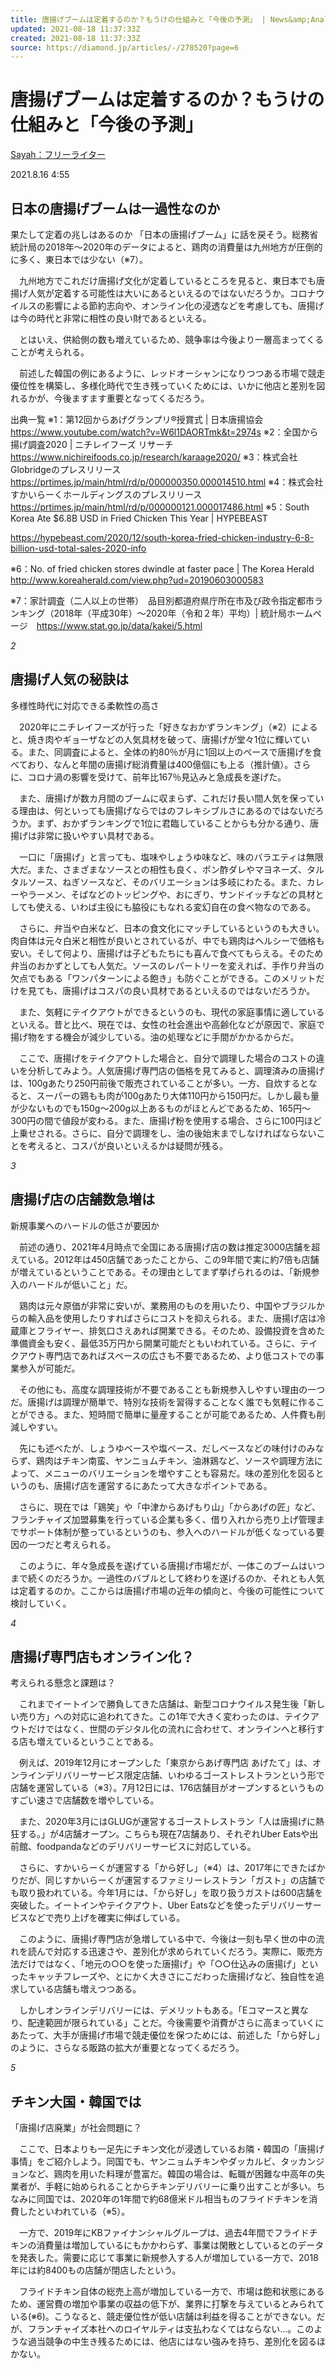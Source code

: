 ```yaml
---
title: 唐揚げブームは定着するのか？もうけの仕組みと「今後の予測」 | News&amp;Analysis | ダイヤモンド・オンライン
updated: 2021-08-18 11:37:33Z
created: 2021-08-18 11:37:33Z
source: https://diamond.jp/articles/-/278520?page=6
---
```


# 唐揚げブームは定着するのか？もうけの仕組みと「今後の予測」

 [Sayah：フリーライター](https://diamond.jp/ud/authors/60caa5e97765615cce020000)

 2021.8.16 4:55

## 日本の唐揚げブームは一過性なのか

果たして定着の兆しはあるのか
「日本の唐揚げブーム」に話を戻そう。総務省統計局の2018年〜2020年のデータによると、鶏肉の消費量は九州地方が圧倒的に多く、東日本では少ない（※7）。

　九州地方でこれだけ唐揚げ文化が定着しているところを見ると、東日本でも唐揚げ人気が定着する可能性は大いにあるといえるのではないだろうか。コロナウイルスの影響による節約志向や、オンライン化の浸透などを考慮しても、唐揚げは今の時代と非常に相性の良い財であるといえる。

　とはいえ、供給側の数も増えているため、競争率は今後より一層高まってくることが考えられる。

　前述した韓国の例にあるように、レッドオーシャンになりつつある市場で競走優位性を構築し、多様化時代で生き残っていくためには、いかに他店と差別を図れるかが、今後ますます重要となってくるだろう。

出典一覧
※1：第12回からあげグランプリ®授賞式 | 日本唐揚協会
https://www.youtube.com/watch?v=W6l1DAORTmk&t=2974s
※2：全国から揚げ調査2020 | ニチレイフーズ リサーチ
https://www.nichireifoods.co.jp/research/karaage2020/
※3：株式会社Globridgeのプレスリリース
https://prtimes.jp/main/html/rd/p/000000350.000014510.html
※4：株式会社すかいらーくホールディングスのプレスリリース
https://prtimes.jp/main/html/rd/p/000000121.000017486.html
※5：South Korea Ate $6.8B USD in Fried Chicken This Year | HYPEBEAST

https://hypebeast.com/2020/12/south-korea-fried-chicken-industry-6-8-billion-usd-total-sales-2020-info

※6：No. of fried chicken stores dwindle at faster pace | The Korea Herald
http://www.koreaherald.com/view.php?ud=20190603000583

※7：家計調査（二人以上の世帯）　品目別都道府県庁所在市及び政令指定都市ランキング（2018年（平成30年）～2020年（令和２年）平均）| 統計局ホームページ　https://www.stat.go.jp/data/kakei/5.html

*2*

## 唐揚げ人気の秘訣は

多様性時代に対応できる柔軟性の高さ

　2020年にニチレイフーズが行った「好きなおかずランキング」（※2）によると、焼き肉やギョーザなどの人気具材を破って、唐揚げが堂々1位に輝いている。また、同調査によると、全体の約80％が月に1回以上のペースで唐揚げを食べており、なんと年間の唐揚げ総消費量は400億個にも上る（推計値）。さらに、コロナ渦の影響を受けて、前年比167％見込みと急成長を遂げた。

　また、唐揚げが数カ月間のブームに収まらず、これだけ長い間人気を保っている理由は、何といっても唐揚げならではのフレキシブルさにあるのではないだろうか。まず、おかずランキングで1位に君臨していることからも分かる通り、唐揚げは非常に扱いやすい具材である。

　一口に「唐揚げ」と言っても、塩味やしょうゆ味など、味のバラエティは無限大だ。また、さまざまなソースとの相性も良く、ポン酢ダレやマヨネーズ、タルタルソース、ねぎソースなど、そのバリエーションは多岐にわたる。また、カレーやラーメン、そばなどのトッピングや、おにぎり、サンドイッチなどの具材としても使える、いわば主役にも脇役にもなれる変幻自在の食べ物なのである。

　さらに、弁当や白米など、日本の食文化にマッチしているというのも大きい。肉自体は元々白米と相性が良いとされているが、中でも鶏肉はヘルシーで価格も安い。そして何より、唐揚げは子どもたちにも喜んで食べてもらえる。そのため弁当のおかずとしても人気だ。ソースのレパートリーを変えれば、手作り弁当の欠点でもある「ワンパターンによる飽き」も防ぐことができる。このメリットだけを見ても、唐揚げはコスパの良い具材であるといえるのではないだろうか。

　また、気軽にテイクアウトができるというのも、現代の家庭事情に適しているといえる。昔と比べ、現在では、女性の社会進出や高齢化などが原因で、家庭で揚げ物をする機会が減少している。油の処理などに手間がかかるからだ。

　ここで、唐揚げをテイクアウトした場合と、自分で調理した場合のコストの違いを分析してみよう。人気唐揚げ専門店の価格を見てみると、調理済みの唐揚げは、100gあたり250円前後で販売されていることが多い。一方、自炊するとなると、スーパーの鶏もも肉が100gあたり大体110円から150円だ。しかし最も量が少ないものでも150g～200g以上あるものがほとんどであるため、165円〜300円の間で値段が変わる。また、唐揚げ粉を使用する場合、さらに100円ほど上乗せされる。さらに、自分で調理をし、油の後始末までしなければならないことを考えると、コスパが良いといえるかは疑問が残る。

*3*

## 唐揚げ店の店舗数急増は

新規事業へのハードルの低さが要因か

　前述の通り、2021年4月時点で全国にある唐揚げ店の数は推定3000店舗を超えている。2012年は450店舗であったことから、この9年間で実に約7倍も店舗が増えているということである。その理由としてまず挙げられるのは、「新規参入のハードルが低いこと」だ。

　鶏肉は元々原価が非常に安いが、業務用のものを用いたり、中国やブラジルからの輸入品を使用したりすればさらにコストを抑えられる。また、唐揚げ店は冷蔵庫とフライヤー、排気口さえあれば開業できる。そのため、設備投資を含めた準備資金も安く、最低35万円から開業可能だともいわれている。さらに、テイクアウト専門店であればスペースの広さも不要であるため、より低コストでの事業参入が可能だ。

　その他にも、高度な調理技術が不要であることも新規参入しやすい理由の一つだ。唐揚げは調理が簡単で、特別な技術を習得することなく誰でも気軽に作ることができる。また、短時間で簡単に量産することが可能であるため、人件費も削減しやすい。

　先にも述べたが、しょうゆベースや塩ベース、だしベースなどの味付けのみならず、鶏肉はチキン南蛮、ヤンニョムチキン、油淋鶏など、ソースや調理方法によって、メニューのバリエーションを増やすことも容易だ。味の差別化を図るというのも、唐揚げ店を運営するにあたって大きなポイントである。

　さらに、現在では「鶏笑」や「中津からあげもり山」「からあげの匠」など、フランチャイズ加盟募集を行っている企業も多く、借り入れから売り上げ管理までサポート体制が整っているというのも、参入へのハードルが低くなっている要因の一つだと考えられる。

　このように、年々急成長を遂げている唐揚げ市場だが、一体このブームはいつまで続くのだろうか。一過性のバブルとして終わりを遂げるのか、それとも人気は定着するのか。ここからは唐揚げ市場の近年の傾向と、今後の可能性について検討していく。

*4*

## 唐揚げ専門店もオンライン化？

考えられる懸念と課題は？

　これまでイートインで勝負してきた店舗は、新型コロナウイルス発生後「新しい売り方」への対応に追われてきた。この1年で大きく変わったのは、テイクアウトだけではなく、世間のデジタル化の流れに合わせて、オンラインへと移行する店も増えているということである。

　例えば、2019年12月にオープンした「東京からあげ専門店 あげたて」は、オンラインデリバリーサービス限定店舗、いわゆるゴーストレストランという形で店舗を運営している（※3）。7月12日には、176店舗目がオープンするというものすごい速さで店舗数を増やしている。

　また、2020年3月にはGLUGが運営するゴーストレストラン「人は唐揚げに熱狂する。」が4店舗オープン。こちらも現在7店舗あり、それぞれUber Eatsや出前館、foodpandaなどのデリバリーサービスに対応している。

　さらに、すかいらーくが運営する「から好し」（※4）は、2017年にできたばかりだが、同じすかいらーくが運営するファミリーレストラン「ガスト」の店舗でも取り扱われている。今年1月には、「から好し」を取り扱うガストは600店舗を突破した。イートインやテイクアウト、Uber Eatsなどを使ったデリバリーサービスなどで売り上げを確実に伸ばしている。

　このように、唐揚げ専門店が急増している中で、今後は一刻も早く世の中の流れを読んで対応する迅速さや、差別化が求められていくだろう。実際に、販売方法だけではなく、「地元の○○を使った唐揚げ」や「○○仕込みの唐揚げ」といったキャッチフレーズや、とにかく大きさにこだわった唐揚げなど、独自性を追求している店舗も増えつつある。

　しかしオンラインデリバリーには、デメリットもある。「Eコマースと異なり、配達範囲が限られている」ことだ。今後需要や消費がさらに高まっていくにあたって、大手が唐揚げ市場で競走優位を保つためには、前述した「から好し」のように、さらなる販路の拡大が重要となってくるだろう。

*5*

## チキン大国・韓国では

「唐揚げ店廃業」が社会問題に？

　ここで、日本よりも一足先にチキン文化が浸透しているお隣・韓国の「唐揚げ事情」をご紹介しよう。同国でも、ヤンニョムチキンやダッカルビ、タッカンジョンなど、鶏肉を用いた料理が豊富だ。韓国の場合は、転職が困難な中高年の失業者が、手軽に始められることからチキンデリバリーに乗り出すことが多い。ちなみに同国では、2020年の1年間で約68億米ドル相当ものフライドチキンを消費したといわれている（※5）。

　一方で、2019年にKBファイナンシャルグループは、過去4年間でフライドチキンの消費量は増加しているにもかかわらず、事業は閑散としているとのデータを発表した。需要に応じて事業に新規参入する人が増加している一方で、2018年には約8400もの店舗が閉店したという。

　フライドチキン自体の総売上高が増加している一方で、市場は飽和状態にあるため、運営費の増加や事業の収益の低下が、業界に打撃を与えているとみられている(※6)。こうなると、競走優位性が低い店舗は利益を得ることができない。だが、フランチャイズ本社へのロイヤルティは支払わなくてはならない…。このような過当競争の中生き残るためには、他店にはない強みを持ち、差別化を図るほかない。